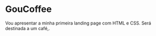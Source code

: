 # GouCoffee
 Vou apresentar a minha primeira landing page com HTML e CSS. Será destinada a um café,.
